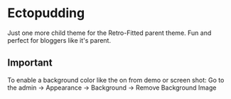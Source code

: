 Ectopudding
===========

Just one more child theme for the Retro-Fitted parent theme. Fun and perfect for bloggers like it's parent.

## Important

To enable a background color like the on from demo or screen shot: Go to the admin -> Appearance -> Background -> Remove Background Image
